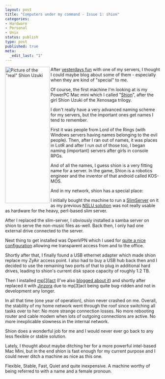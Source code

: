 ```yaml
---
layout: post
title: "Computers under my command - Issue 1: shion"
categories:
- Hardware
- Personal
- Unix
status: publish
type: post
published: true
meta:
  _edit_last: "1"
---
```

<img src="/uploads/Shion.jpg" border="0" alt="Picture of the &quot;real&quot; Shion Uzuki" width="145" height="442" align="left" />

After <a href="/2006/07/linux-powerpc-gcc-segmentation-fault/">yesterdays fun</a> with one of my servers, I thought I could maybe blog about some of them - especially when they are kind of "special" to me.

Of course, the first machine I'm looking at is my PowerPC Mac mini which I called "<a href="http://en.wikipedia.org/wiki/Shion_Uzuki">Shion</a>", after the girl Shion Uzuki of the Xenosaga trilogy.

I don't really have a very advanced naming scheme for my servers, but the important ones get names I tend to remember.

First it was people from Lord of the Rings (with Windows servers having names belonging to the evil people). Then, after I ran out of names, it was places in LotR and after I run out of those too, I began naming (important) servers after girls in console RPGs.

And of all the names, I guess shion is a very fitting name for a server. In the game, Shion is a robotics engineer and the inventor of that android called KOS-MOS.

And in my network, shion has a special place:

I initially bought the machine to run a <a href="http://www.slimp3.com">SlimServer</a> on it as my previous <a href="http://www.gnegg.ch/archives/238-The-greatest-gadget-ever.html">NSLU solution</a> was not really usable as hardware for the heavy, perl-based slim server.

After I replaced the slim-server, I obviously installed a samba server on shion to serve the non-music files as-well. Back then, I only had one external drive connected to the server.

Next thing to get installed was OpenVPN which I used for <a href="http://www.gnegg.ch/archives/242-Lots-of-fun-with-OpenVPN.html">quite a nice configuration</a> allowing me transparent access from and to the office.

Shortly after that, I finally found a USB ethernet adapter which made shion replace my ZyAir access point. I also had to buy a USB hub back then and I decided to use the remaining two ports of that to plug in additional hard drives, leading to shion's current disk space capacity of roughly 1.2 TB.

Then I installed <a href="http://www.mp3act.net/">mp[3]act</a> (I've also <a href="http://www.gnegg.ch/archives/266-mp3act.html">blogged about it</a>) and shortly after replaced it with <a href="http://www.jinzora.org">Jinzora</a> due to mp[3]act being quite bug-ridden and not in development any longer.

In all that time (one year of operation), shion never crashed on me. Overall, the stability of my home network went through the roof since switching all tasks over to her: No more strange connection losses. No more rebooting router and cable modem when lots of outgoing connections are active. No more inexplicable slowness in the internal network.

Shion does a wonderful job for me and I would never ever go back to any less flexible or stable solution.

Lately, I thought about maybe ditching her for a more powerful intel-based Mac Mini, but in the end shion is fast enough for my current purpose and I could never ditch a machine as nice as this one.

Flexible, Stable, Fast, Quiet and quite inexpensive. A machine worthy of being referred to with a name and a female pronoun.
